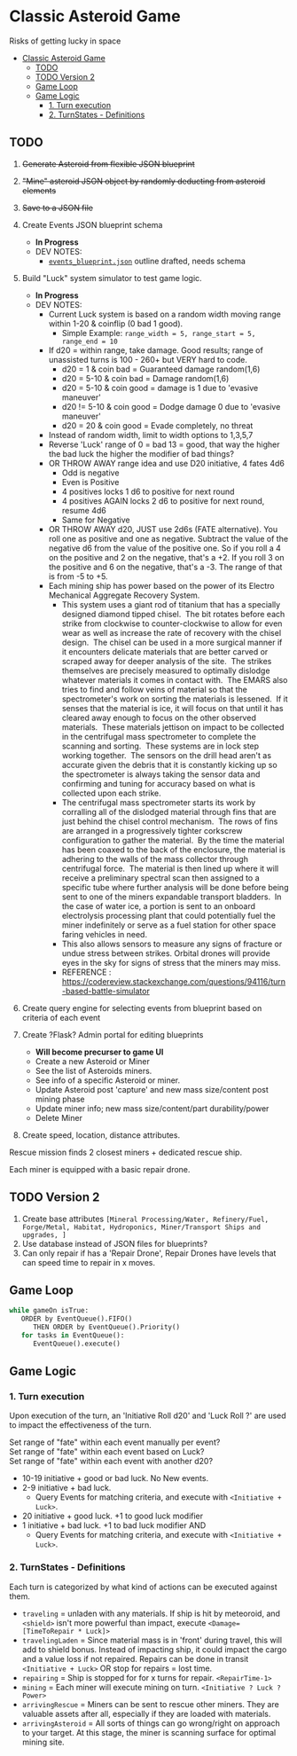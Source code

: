 # Classic Asteroid Game

Risks of getting lucky in space

- [Classic Asteroid Game](#classic-asteroid-game)
  - [TODO](#todo)
  - [TODO Version 2](#todo-version-2)
  - [Game Loop](#game-loop)
  - [Game Logic](#game-logic)
    - [1. Turn execution](#1-turn-execution)
    - [2. TurnStates - Definitions](#2-turnstates---definitions)

## TODO

1. ~~Generate Asteroid from flexible JSON blueprint~~
2. ~~"Mine" asteroid JSON object by randomly deducting from asteroid elements~~
3. ~~Save to a JSON file~~
4. Create Events JSON blueprint schema
   - **In Progress**
   - DEV NOTES:
      - [`events_blueprint.json`](data/events_blueprint.json) outline drafted, needs schema
5. Build "Luck" system simulator to test game logic.
   - **In Progress**
   - DEV NOTES:
      - Current Luck system is based on a random width moving range within 1-20 & coinflip (0 bad 1 good).
         - Simple Example:  `range_width = 5, range_start = 5, range_end = 10`
      - If d20 = within range, take damage.  Good results; range of unassisted turns is 100 - 260+ but VERY hard to code.
         - d20 = 1 & coin bad = Guaranteed damage random(1,6)
         - d20 = 5-10 & coin bad = Damage random(1,6)
         - d20 = 5-10 & coin good = damage is 1 due to 'evasive maneuver'
         - d20 != 5-10 & coin good = Dodge damage 0 due to 'evasive maneuver'
         - d20 = 20 & coin good = Evade completely, no threat
      - Instead of random width, limit to width options to 1,3,5,7
      - Reverse 'Luck' range of 0 = bad 13 = good, that way the higher the bad luck the higher the modifier of bad things?
      - OR THROW AWAY range idea and use D20 initiative, 4 fates 4d6
         - Odd is negative
         - Even is Positive
         - 4 positives locks 1 d6 to positive for next round
         - 4 positives AGAIN locks 2 d6 to positive for next round, resume 4d6
         - Same for Negative
      - OR THROW AWAY d20, JUST use 2d6s (FATE alternative). You roll one as positive and one as negative. Subtract the value of the negative d6 from the value of the positive one. So if you roll a 4 on the positive and 2 on the negative, that's a +2. If you roll 3 on the positive and 6 on the negative, that's a -3.  The range of that is from -5 to +5.
      - Each mining ship has power based on the power of its Electro Mechanical Aggregate Recovery System.  
         - This system uses a giant rod of titanium that has a specially designed diamond tipped chisel.  The bit rotates before each strike from clockwise to counter-clockwise to allow for even wear as well as increase the rate of recovery with the chisel design.  The chisel can be used in a more surgical manner if it encounters delicate materials that are better carved or scraped away for deeper analysis of the site.  The strikes themselves are precisely measured to optimally dislodge whatever materials it comes in contact with.  The EMARS also tries to find and follow veins of material so that the spectrometer's work on sorting the materials is lessened.  If it senses that the material is ice, it will focus on that until it has cleared away enough to focus on the other observed materials.  These materials jettison on impact to be collected in the centrifugal mass spectrometer to complete the scanning and sorting.  These systems are in lock step working together.  The sensors on the drill head aren't as accurate given the debris that it is constantly kicking up so the spectrometer is always taking the sensor data and confirming and tuning for accuracy based on what is collected upon each strike.
         - The centrifugal mass spectrometer starts its work by corralling all of the dislodged material through fins that are just behind the chisel control mechanism.  The rows of fins are arranged in a progressively tighter corkscrew configuration to gather the material.  By the time the material has been coaxed to the back of the enclosure, the material is adhering to the walls of the mass collector through centrifugal force.  The material is then lined up where it will receive a preliminary spectral scan then assigned to a specific tube where further analysis will be done before being sent to one of the miners expandable transport bladders.  In the case of water ice, a portion is sent to an onboard electrolysis processing plant that could potentially fuel the miner indefinitely or serve as a fuel station for other space faring vehicles in need.
         - This also allows sensors to measure any signs of fracture or undue stress between strikes.  Orbital drones will provide eyes in the sky for signs of stress that the miners may miss.
         - REFERENCE : <https://codereview.stackexchange.com/questions/94116/turn-based-battle-simulator>

6. Create query engine for selecting events from blueprint based on criteria of each event
7. Create ?Flask? Admin portal for editing blueprints
   - **Will become precurser to game UI**
   - Create a new Asteroid or Miner
   - See the list of Asteroids miners.
   - See info of a specific Asteroid or miner.
   - Update Asteroid post 'capture' and new mass size/content post mining phase
   - Update miner info; new mass size/content/part durability/power
   - Delete Miner
8. Create speed, location, distance attributes.

Rescue mission finds 2 closest miners + dedicated rescue ship.

Each miner is equipped with a basic repair drone.

## TODO Version 2

1. Create base attributes `[Mineral Processing/Water, Refinery/Fuel, Forge/Metal, Habitat, Hydroponics, Miner/Transport Ships and upgrades, ]`
2. Use database instead of JSON files for blueprints?
3. Can only repair if has a 'Repair Drone', Repair Drones have levels that can speed time to repair in x moves.

## Game Loop

   ```python
   while gameOn isTrue:
      ORDER by EventQueue().FIFO()
         THEN ORDER by EventQueue().Priority()
      for tasks in EventQueue():
         EventQueue().execute()
   ```

## Game Logic

### 1. Turn execution  

   Upon execution of the turn, an 'Initiative Roll d20' and 'Luck Roll ?' are used to impact the effectiveness of the turn.  

Set range of "fate" within each event manually per event?  
Set range of "fate" within each event based on Luck?  
Set range of "fate" within each event with another d20?  

- 10-19 initiative + good or bad luck. No New events.  
- 2-9 initiative + bad luck.
  - Query Events for matching criteria, and execute with `<Initiative + Luck>`.  
- 20 initiative + good luck. +1 to good luck modifier
- 1 initiative + bad luck. +1 to bad luck modifier AND
  - Query Events for matching criteria, and execute with `<Initiative + Luck>`.

### 2. TurnStates - Definitions

   Each turn is categorized by what kind of actions can be executed against them.  

- `traveling` = unladen with any materials. If ship is hit by meteoroid, and `<shield>` isn't more powerful than impact, execute `<Damage=[TimeToRepair * Luck]>`
- `travelingLaden` = Since material mass is in 'front' during travel, this will add to shield bonus.  Instead of impacting ship, it could impact the cargo and a value loss if not repaired.  Repairs can be done in transit `<Initiative + Luck>` OR stop for repairs = lost time.
- `repairing` = Ship is stopped for for x turns for repair. `<RepairTime-1>`
- `mining` = Each miner will execute mining on turn. `<Initiative ? Luck ? Power>`
- `arrivingRescue` = Miners can be sent to rescue other miners.  They are valuable assets after all, especially if they are loaded with materials.
- `arrivingAsteroid` = All sorts of things can go wrong/right on approach to your target. At this stage, the miner is scanning surface for optimal mining site.  
